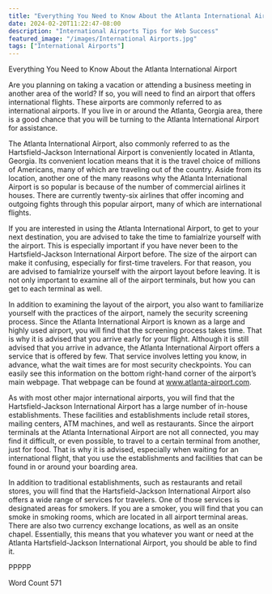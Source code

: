 ```yaml
---
title: "Everything You Need to Know About the Atlanta International Airport"
date: 2024-02-20T11:22:47-08:00
description: "International Airports Tips for Web Success"
featured_image: "/images/International Airports.jpg"
tags: ["International Airports"]
---
```


Everything You Need to Know About the Atlanta International Airport

Are you planning on taking a vacation or attending a business meeting in another area of the world?  If so, you will need to find an airport that offers international flights. These airports are commonly referred to as international airports. If you live in or around the Atlanta, Georgia area, there is a good chance that you will be turning to the Atlanta International Airport for assistance.  

The Atlanta International Airport, also commonly referred to as the Hartsfield-Jackson International Airport is conveniently located in Atlanta, Georgia.  Its convenient location means that it is the travel choice of millions of Americans, many of which are traveling out of the country.  Aside from its location, another one of the many reasons why the Atlanta International Airport is so popular is because of the number of commercial airlines it houses.  There are currently twenty-six airlines that offer incoming and outgoing fights through this popular airport, many of which are international flights.

If you are interested in using the Atlanta International Airport, to get to your next destination, you are advised to take the time to famialrize yourself with the airport. This is especially important if you have never been to the Hartsfield-Jackson International Airport before.  The size of the airport can make it confusing, especially for first-time travelers. For that reason, you are advised to famialrize yourself with the airport layout before leaving. It is not only important to examine all of the airport terminals, but how you can get to each terminal as well.  

In addition to examining the layout of the airport, you also want to familiarize yourself with the practices of the airport, namely the security screening process.  Since the Atlanta International Airport is known as a large and highly used airport, you will find that the screening process takes time. That is why it is advised that you arrive early for your flight. Although it is still advised that you arrive in advance, the Atlanta International Airport offers a service that is offered by few. That service involves letting you know, in advance, what the wait times are for most security checkpoints. You can easily see this information on the bottom right-hand corner of the airport’s main webpage. That webpage can be found at www.atlanta-airport.com.

As with most other major international airports, you will find that the Hartsfield-Jackson International Airport has a large number of in-house establishments. These facilities and establishments include retail stores, mailing centers, ATM machines, and well as restaurants. Since the airport terminals at the Atlanta International Airport are not all connected, you may find it difficult, or even possible, to travel to a certain terminal from another, just for food.  That is why it is advised, especially when waiting for an international flight, that you use the establishments and facilities that can be found in or around your boarding area.

In addition to traditional establishments, such as restaurants and retail stores, you will find that the Hartsfield-Jackson International Airport also offers a wide range of services for travelers. One of those services is designated areas for smokers. If you are a smoker, you will find that you can smoke in smoking rooms, which are located in all airport terminal areas. There are also two currency exchange locations, as well as an onsite chapel.  Essentially, this means that you whatever you want or need at the Atlanta Hartsfield-Jackson International Airport, you should be able to find it.

PPPPP

Word Count 571

